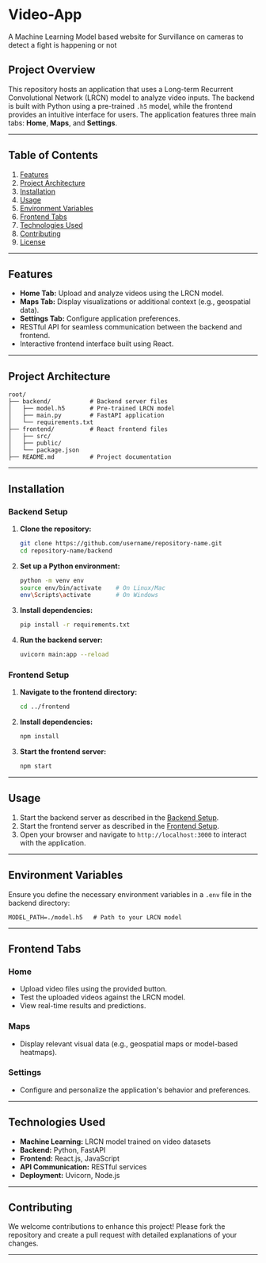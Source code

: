 # Video-App

A Machine Learning Model based website for Survillance on cameras to detect a fight is happening or not

## **Project Overview**

This repository hosts an application that uses a Long-term Recurrent Convolutional Network (LRCN) model to analyze video inputs. The backend is built with Python using a pre-trained `.h5` model, while the frontend provides an intuitive interface for users. The application features three main tabs: **Home**, **Maps**, and **Settings**.

---

## **Table of Contents**

1. [Features](#features)
2. [Project Architecture](#project-architecture)
3. [Installation](#installation)
4. [Usage](#usage)
5. [Environment Variables](#environment-variables)
6. [Frontend Tabs](#frontend-tabs)
7. [Technologies Used](#technologies-used)
8. [Contributing](#contributing)
9. [License](#license)

---

## **Features**

- **Home Tab:** Upload and analyze videos using the LRCN model.
- **Maps Tab:** Display visualizations or additional context (e.g., geospatial data).
- **Settings Tab:** Configure application preferences.
- RESTful API for seamless communication between the backend and frontend.
- Interactive frontend interface built using React.

---

## **Project Architecture**

```
root/
├── backend/           # Backend server files
│   ├── model.h5       # Pre-trained LRCN model
│   ├── main.py        # FastAPI application
│   └── requirements.txt
├── frontend/          # React frontend files
│   ├── src/
│   ├── public/
│   └── package.json
├── README.md          # Project documentation
```

---

## **Installation**

### **Backend Setup**
1. **Clone the repository:**
   ```bash
   git clone https://github.com/username/repository-name.git
   cd repository-name/backend
   ```

2. **Set up a Python environment:**
   ```bash
   python -m venv env
   source env/bin/activate    # On Linux/Mac
   env\Scripts\activate       # On Windows
   ```

3. **Install dependencies:**
   ```bash
   pip install -r requirements.txt
   ```

4. **Run the backend server:**
   ```bash
   uvicorn main:app --reload
   ```

### **Frontend Setup**
1. **Navigate to the frontend directory:**
   ```bash
   cd ../frontend
   ```

2. **Install dependencies:**
   ```bash
   npm install
   ```

3. **Start the frontend server:**
   ```bash
   npm start
   ```

---

## **Usage**

1. Start the backend server as described in the [Backend Setup](#backend-setup).
2. Start the frontend server as described in the [Frontend Setup](#frontend-setup).
3. Open your browser and navigate to `http://localhost:3000` to interact with the application.

---

## **Environment Variables**

Ensure you define the necessary environment variables in a `.env` file in the backend directory:

```env
MODEL_PATH=./model.h5   # Path to your LRCN model
```

---

## **Frontend Tabs**

### **Home**
- Upload video files using the provided button.
- Test the uploaded videos against the LRCN model.
- View real-time results and predictions.

### **Maps**
- Display relevant visual data (e.g., geospatial maps or model-based heatmaps).

### **Settings**
- Configure and personalize the application's behavior and preferences.

---

## **Technologies Used**

- **Machine Learning:** LRCN model trained on video datasets
- **Backend:** Python, FastAPI
- **Frontend:** React.js, JavaScript
- **API Communication:** RESTful services
- **Deployment:** Uvicorn, Node.js

---

## **Contributing**

We welcome contributions to enhance this project! Please fork the repository and create a pull request with detailed explanations of your changes.

---

